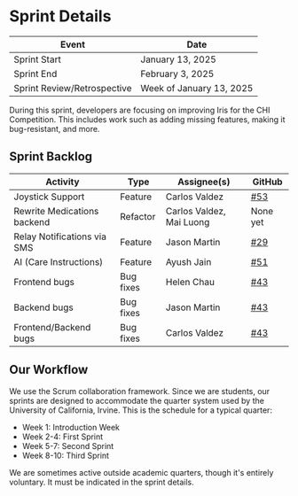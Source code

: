 Sprint Details
==============

| Event                       | Date                     |
| --------------------------- | ------------------------ |
| Sprint Start                | January 13, 2025         |
| Sprint End                  | February 3, 2025         |
| Sprint Review/Retrospective | Week of January 13, 2025 |

During this sprint, developers are focusing on improving Iris for the CHI
Competition. This includes work such as adding missing features, making it
bug-resistant, and more.

Sprint Backlog
--------------

| Activity                    | Type      | Assignee(s)              | GitHub                                               |
| --------------------------- | --------- | ------------------------ | ---------------------------------------------------- |
| Joystick Support            | Feature   | Carlos Valdez            | [#53](https://github.com/ojosproject/iris/pull/53)   |
| Rewrite Medications backend | Refactor  | Carlos Valdez, Mai Luong | None yet                                             |
| Relay Notifications via SMS | Feature   | Jason Martin             | [#29](https://github.com/ojosproject/iris/pull/29)   |
| AI (Care Instructions)      | Feature   | Ayush Jain               | [#51](https://github.com/ojosproject/iris/pull/51)   |
| Frontend bugs               | Bug fixes | Helen Chau               | [#43](https://github.com/ojosproject/iris/issues/43) |
| Backend bugs                | Bug fixes | Jason Martin             | [#43](https://github.com/ojosproject/iris/issues/43) |
| Frontend/Backend bugs       | Bug fixes | Carlos Valdez            | [#43](https://github.com/ojosproject/iris/issues/43) |

Our Workflow
------------

We use the Scrum collaboration framework. Since we are students, our sprints are
designed to accommodate the quarter system used by the University of California,
Irvine. This is the schedule for a typical quarter:

- Week 1: Introduction Week
- Week 2-4: First Sprint
- Week 5-7: Second Sprint
- Week 8-10: Third Sprint

We are sometimes active outside academic quarters, though it's entirely
voluntary. It must be indicated in the sprint details.
